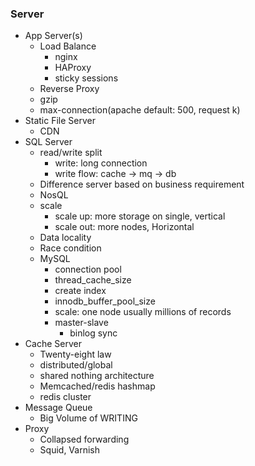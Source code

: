 ### Server
* App Server(s)
  * Load Balance
    * nginx
    * HAProxy
    * sticky sessions
  * Reverse Proxy
  * gzip
  * max-connection(apache default: 500, request k)
* Static File Server
  * CDN
* SQL Server
  * read/write split
    * write: long connection
    * write flow: cache -> mq -> db
  * Difference server based on business requirement
  * NosQL
  * scale
    * scale up: more storage on single, vertical
    * scale out: more nodes, Horizontal 
  * Data locality
  * Race condition
  * MySQL
    * connection pool
    * thread_cache_size
    * create index
    * innodb_buffer_pool_size
    * scale: one node usually millions of records
    * master-slave
      * binlog sync
* Cache Server
  * Twenty-eight law
  * distributed/global
  * shared nothing architecture
  * Memcached/redis hashmap
  * redis cluster
* Message Queue
  * Big Volume of WRITING
* Proxy
  * Collapsed forwarding
  * Squid, Varnish
